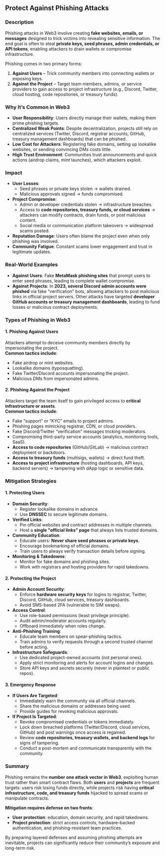 ## Protect Against Phishing Attacks

### Description
Phishing attacks in Web3 involve creating **fake websites, emails, or messages** designed to trick victims into revealing sensitive information. The end goal is often to steal **private keys, seed phrases, admin credentials, or API tokens**, enabling attackers to drain wallets or compromise infrastructure.  

Phishing comes in two primary forms:  
1. **Against Users** – Trick community members into connecting wallets or exposing keys.  
2. **Against the Project** – Target team members, admins, or service providers to gain access to project infrastructure (e.g., Discord, Twitter, cloud hosting, code repositories, or treasury funds).  

### Why It’s Common in Web3
- **User Responsibility**: Users directly manage their wallets, making them prime phishing targets.  
- **Centralized Weak Points**: Despite decentralization, projects still rely on centralized services (Twitter, Discord, registrar accounts, GitHub, treasury management dashboards) that can be phished.  
- **Low Cost for Attackers**: Registering fake domains, setting up lookalike websites, or sending convincing DMs costs little.  
- **High Trust Environment**: Communities trust announcements and quick actions (airdrop claims, mint launches), which attackers exploit.  

### Impact
- **User Losses**:
  - Seed phrases or private keys stolen → wallets drained.  
  - Malicious approvals signed → funds compromised.  
- **Project Compromise**:
  - Admin or developer credentials stolen → infrastructure breaches.  
  - Access to **code repositories, treasury funds, or cloud services** → attackers can modify contracts, drain funds, or post malicious content.  
  - Social media or communication platform takeovers → widespread scams posted.  
- **Reputation Damage**: Users often blame the project even when only phishing was involved.  
- **Community Fatigue**: Constant scams lower engagement and trust in legitimate updates.  

### Real-World Examples
- **Against Users**: Fake **MetaMask phishing sites** that prompt users to enter seed phrases, leading to complete wallet compromise.  
- **Against Projects**: In **2023, several Discord admin accounts were phished** via fake “verification” bots, allowing attackers to post malicious links in official project servers. Other attacks have targeted **developer GitHub accounts or treasury management dashboards**, leading to fund losses or malicious contract deployments.  

### Types of Phishing in Web3


#### 1. Phishing Against Users
Attackers attempt to deceive community members directly by impersonating the project.  
**Common tactics include**:  
- Fake airdrop or mint websites.  
- Lookalike domains (typosquatting).  
- Fake Twitter/Discord accounts impersonating the project.  
- Malicious DMs from impersonated admins.  

#### 2. Phishing Against the Project
Attackers target the team itself to gain privileged access to **critical infrastructure or assets**.  
**Common tactics include**:  
- Fake “support” or “KYC” emails to project admins.  
- Phishing pages mimicking registrar, CDN, or cloud providers.  
- Fake Discord/Twitter “verification” messages tricking moderators.  
- Compromising third-party service accounts (analytics, monitoring tools, SaaS).  
- **Access to code repositories** (GitHub/GitLab) → malicious contract deployment or backdoors.  
- **Access to treasury funds** (multisigs, wallets) → direct fund theft.  
- **Access to project infrastructure** (hosting dashboards, API keys, backend servers) → tampering with dApp logic or sensitive data.  


### Mitigation Strategies

#### 1. Protecting Users
- **Domain Security**:
  - Register lookalike domains in advance.  
  - Use **DNSSEC** to secure legitimate domains.  
- **Verified Links**:
  - Pin official websites and contract addresses in multiple channels.  
  - Host a **single "official links" page** that always lists trusted domains.  
- **Community Education**:
  - Educate users: **Never share seed phrases or private keys**.  
  - Encourage bookmarking of official domains.  
  - Train users to always verify transaction details before signing.  
- **Monitoring & Takedowns**:
  - Monitor for fake domains and phishing sites.  
  - Work with registrars and hosting providers for rapid takedowns.  

#### 2. Protecting the Project
- **Admin Account Security**:
  - Enforce **hardware security keys** for logins to registrar, Twitter, Discord, GitHub, cloud services, treasury dashboards.  
  - Avoid SMS-based 2FA (vulnerable to SIM swaps).  
- **Access Control**:
  - Use role-based permissions (least privilege principle).  
  - Audit admin/moderator accounts regularly.  
  - Offboard immediately when roles change.  
- **Anti-Phishing Training**:
  - Educate team members on spear-phishing tactics.  
  - Train admins to verify requests through a second trusted channel before acting.  
- **Infrastructure Safeguards**:
  - Use dedicated project-owned accounts (not personal ones).  
  - Apply strict monitoring and alerts for account logins and changes.  
  - Store API keys and secrets securely (never in plaintext or public repos).  

#### 3. Emergency Response
- **If Users Are Targeted**:
  - Immediately warn the community via all official channels.  
  - Share the malicious domains or addresses being used.  
  - Provide guides for revoking malicious approvals.  
- **If Project Is Targeted**:
  - Revoke compromised credentials or tokens immediately.  
  - Lock down breached platforms (Twitter/Discord, cloud services, GitHub) and post warnings once access is regained.  
  - Review **code repositories, treasury wallets, and backend logs** for signs of tampering.  
  - Conduct a post-mortem and communicate transparently with the community.  


### Summary
Phishing remains the **number one attack vector in Web3**, exploiting human trust rather than smart contract flaws. Both **users** and **projects** are frequent targets: users risk losing funds directly, while projects risk having **critical infrastructure, code, and treasury funds** hijacked to spread scams or manipulate contracts.  

**Mitigation requires defense on two fronts**:  
- **User protection**: education, domain security, and rapid takedowns.  
- **Project protection**: strict access controls, hardware-backed authentication, and phishing-resistant team practices.  

By preparing layered defenses and assuming phishing attempts are inevitable, projects can significantly reduce their community’s exposure and long-term risk.